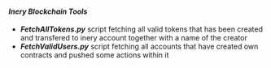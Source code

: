 #### ***Inery Blockchain Tools***
- ***FetchAllTokens.py*** script fetching all valid tokens that has been created and transfered to inery account together with a name of the creator
- ***FetchValidUsers.py*** script fetching all accounts that have created own contracts and pushed some actions within it
